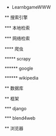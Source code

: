 * LearnbgameWWW

** 搜索引擎

*** 本地检索

*** 网络检索

**** 爬虫

***** scrapy

****** google

****** wikipedia

** 数据库

** 框架

*** django

*** blend4web

** 浏览器
